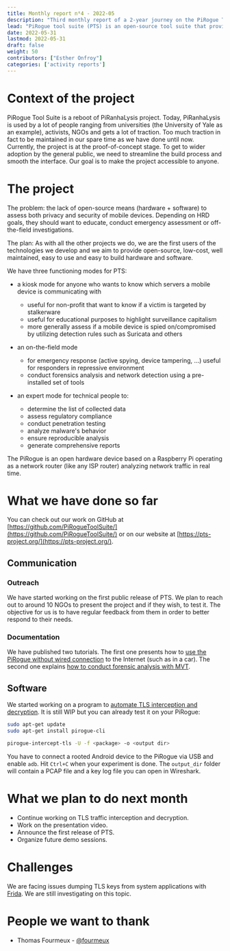 ```yaml
---
title: Monthly report n⁰4 - 2022-05
description: "Third monthly report of a 2-year journey on the PiRogue Tool Suite project"
lead: "PiRogue tool suite (PTS) is an open-source tool suite that provides a comprehensive mobile forensic and network traffic analysis platform."
date: 2022-05-31
lastmod: 2022-05-31
draft: false
weight: 50
contributors: ["Esther Onfroy"]
categories: ['activity reports']
---
```


# Context of the project
PiRogue Tool Suite is a reboot of PiRanhaLysis project. Today, PiRanhaLysis is used by a lot of people ranging from universities (the University of Yale as an example), activists, NGOs and gets a lot of traction. Too much traction in fact to be maintained in our spare time as we have done until now. Currently, the project is at the proof-of-concept stage. To get to wider adoption by the general public, we need to streamline the build process and smooth the interface. Our goal is to make the project accessible to anyone.

# The project
The problem: the lack of open-source means (hardware + software) to assess both privacy and security of mobile devices. Depending on HRD goals, they should want to educate, conduct emergency assessment or off-the-field investigations.

The plan: As with all the other projects we do, we are the first users of the technologies we develop and we aim to provide open-source, low-cost, well maintained, easy to use and easy to build hardware and software. 

We have three functioning modes for PTS:

- a kiosk mode for anyone who wants to know which servers a mobile device is communicating with
  - useful for non-profit that want to know if a victim is targeted by stalkerware
  - useful for educational purposes to highlight surveillance capitalism
  - more generally assess if a mobile device is spied on/compromised by utilizing detection rules such as Suricata and others

- an on-the-field mode
  - for emergency response (active spying, device tampering, ...) useful for responders in repressive environment
  - conduct forensics analysis and network detection using a pre-installed set of tools

- an expert mode for technical people to:
  - determine the list of collected data
  - assess regulatory compliance
  - conduct penetration testing 
  - analyze malware's behavior
  - ensure reproducible analysis
  - generate comprehensive reports

The PiRogue is an open hardware device based on a Raspberry Pi operating as a network router (like any ISP router) analyzing network traffic in real time. 

# What we have done so far
You can check out our work on GitHub at [https://github.com/PiRogueToolSuite/](https://github.com/PiRogueToolSuite/) or on our website at [https://pts-project.org/](https://pts-project.org/).

## Communication

### Outreach
We have started working on the first public release of PTS. We plan to reach out to around 10 NGOs to present the project and if they wish, to test it. The objective for us is to have regular feedback from them in order to better respond to their needs.

### Documentation
We have published two tutorials. The first one presents how to [use the PiRogue without wired connection](https://pts-project.org/docs/recipes/pirogue-without-ethernet-connection/) to the Internet (such as in a car). The second one explains [how to conduct forensic analysis with MVT](https://pts-project.org/docs/recipes/device-forensics-with-mvt/).

## Software
We started working on a program to [automate TLS interception and decryption](https://github.com/PiRogueToolSuite/pirogue-cli). It is still WIP but you can already test it on your PiRogue:
```bash
sudo apt-get update
sudo apt-get install pirogue-cli

pirogue-intercept-tls -U -f <package> -o <output dir>
```

You have to connect a rooted Android device to the PiRogue via USB and enable `adb`. Hit `Ctrl+C` when your experiment is done. The `output_dir` folder will contain a PCAP file and a key log file you can open in Wireshark.

# What we plan to do next month
- Continue working on TLS traffic interception and decryption.
- Work on the presentation video.
- Announce the first release of PTS.
- Organize future demo sessions.

# Challenges
We are facing issues dumping TLS keys from system applications with [Frida](https://frida.re/). We are still investigating on this topic. 

# People we want to thank
* Thomas Fourmeux - [@fourmeux](https://twitter.com/fourmeux)